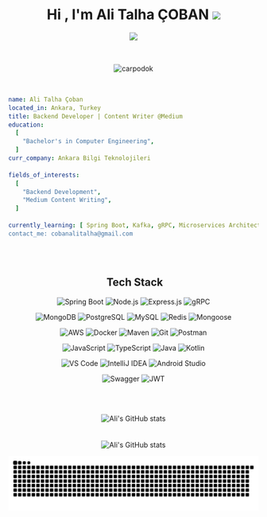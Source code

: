 <h1 align="center">Hi , I'm Ali Talha ÇOBAN <img src="https://media.giphy.com/media/hvRJCLFzcasrR4ia7z/giphy.gif" width="35"></h1>

<p align="center">
  <a href="https://github.com/DenverCoder1/readme-typing-svg">
    <img src="https://readme-typing-svg.herokuapp.com?font=Time+New+Roman&color=39FF14&size=25&center=true&vCenter=true&width=800&height=100&lines=Backend+Developer;But+frontend+keeps+haunting+me...;Content+Writer+%40Medium+(debugging+my+thoughts+%F0%9F%93%9D);Open+to+work+%3A);So%2C+pls+hire+me+%F0%9F%99%8F">
  </a>
</p>


<br>

<p align="center"> 
	<img src="https://komarev.com/ghpvc/?username=carpodok&label=Profile%20views&color=0047AB&style=plastic?" alt="carpodok" height=20px, width=160px/> 
</p>

<br>

```yaml
name: Ali Talha Çoban
located_in: Ankara, Turkey
title: Backend Developer | Content Writer @Medium
education:
  [
    "Bachelor's in Computer Engineering",
  ]
curr_company: Ankara Bilgi Teknolojileri

fields_of_interests:
  [
    "Backend Development",
    "Medium Content Writing",
  ]

currently_learning: [ Spring Boot, Kafka, gRPC, Microservices Architecture"]
contact_me: cobanalitalha@gmail.com
```

<br><br>

<div align="center">
<h2> &nbsp;Tech Stack</h2>

<!-- Backend / Core -->
![Spring Boot](https://img.shields.io/badge/Spring%20Boot-3.x-6DB33F?logo=springboot&logoColor=white)
![Node.js](https://img.shields.io/badge/Node.js-18.x-green?logo=node.js&logoColor=white)
![Express.js](https://img.shields.io/badge/Express.js-4.x-lightgrey?logo=express&logoColor=white)
![gRPC](https://img.shields.io/badge/gRPC-Microservices-00ADD8?logo=grpc&logoColor=white)

<!-- Databases -->
![MongoDB](https://img.shields.io/badge/MongoDB-NoSQL-brightgreen?logo=mongodb&logoColor=white)
![PostgreSQL](https://img.shields.io/badge/PostgreSQL-Database-4169E1?logo=postgresql&logoColor=white)
![MySQL](https://img.shields.io/badge/MySQL-Database-4479A1?logo=mysql&logoColor=white)
![Redis](https://img.shields.io/badge/Redis-Cache-DC382D?logo=redis&logoColor=white)
![Mongoose](https://img.shields.io/badge/Mongoose-ODM-AA2929?logo=mongoose&logoColor=white)

<!-- DevOps / Tools -->
![AWS](https://img.shields.io/badge/AWS-Cloud-232F3E?logo=amazonaws&logoColor=white)
![Docker](https://img.shields.io/badge/Docker-Container-2496ED?logo=docker&logoColor=white)
![Maven](https://img.shields.io/badge/Maven-Build%20Tool-C71A36?logo=apachemaven&logoColor=white)
![Git](https://img.shields.io/badge/Git-VersionControl-F05032?logo=git&logoColor=white)
![Postman](https://img.shields.io/badge/Postman-API%20Testing-FF6C37?logo=postman&logoColor=white)

<!-- Languages -->
![JavaScript](https://img.shields.io/badge/JavaScript-ES6+-F7DF1E?logo=javascript&logoColor=black)
![TypeScript](https://img.shields.io/badge/TypeScript-Language-3178C6?logo=typescript&logoColor=white)
![Java](https://img.shields.io/badge/Java-21-007396?logo=java&logoColor=white)
![Kotlin](https://img.shields.io/badge/Kotlin-Language-7F52FF?logo=kotlin&logoColor=white)

<!-- IDEs -->
![VS Code](https://img.shields.io/badge/VS%20Code-Editor-007ACC?logo=visualstudiocode&logoColor=white)
![IntelliJ IDEA](https://img.shields.io/badge/IntelliJ_IDEA-IDE-000000?logo=intellijidea&logoColor=white)
![Android Studio](https://img.shields.io/badge/Android%20Studio-IDE-3DDC84?logo=androidstudio&logoColor=white)

<!-- Project Features -->
![Swagger](https://img.shields.io/badge/Swagger-API%20Docs-85EA2D?logo=swagger&logoColor=white)
![JWT](https://img.shields.io/badge/JWT-Authentication-purple?logo=jsonwebtokens&logoColor=white)



<br><br>

<img align="center" src="https://github-readme-stats.vercel.app/api?username=carpodok&show_icons=true&theme=transparent&rank_icon=github" alt="Ali's GitHub stats">
<br><br><br>
<img align="center" src="https://github-readme-stats.vercel.app/api/top-langs/?username=carpodok&size_weight=0.5&count_weight=0.5&langs_count=3&theme=transparent&layout=donut-vertical" alt="Ali's GitHub stats">


![snake gif](https://github.com/carpodok/carpodok/blob/output/github-snake-dark.svg)


